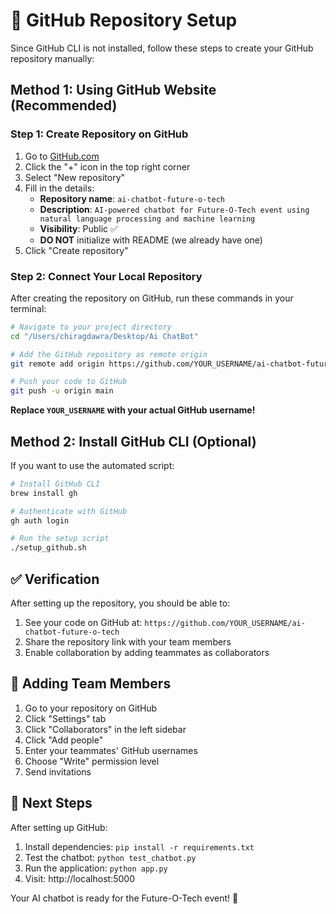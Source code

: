 # 🐙 GitHub Repository Setup

Since GitHub CLI is not installed, follow these steps to create your GitHub repository manually:

## Method 1: Using GitHub Website (Recommended)

### Step 1: Create Repository on GitHub
1. Go to [GitHub.com](https://github.com)
2. Click the "+" icon in the top right corner
3. Select "New repository"
4. Fill in the details:
   - **Repository name**: `ai-chatbot-future-o-tech`
   - **Description**: `AI-powered chatbot for Future-O-Tech event using natural language processing and machine learning`
   - **Visibility**: Public ✅
   - **DO NOT** initialize with README (we already have one)
5. Click "Create repository"

### Step 2: Connect Your Local Repository
After creating the repository on GitHub, run these commands in your terminal:

```bash
# Navigate to your project directory
cd "/Users/chiragdawra/Desktop/Ai ChatBot"

# Add the GitHub repository as remote origin
git remote add origin https://github.com/YOUR_USERNAME/ai-chatbot-future-o-tech.git

# Push your code to GitHub
git push -u origin main
```

**Replace `YOUR_USERNAME` with your actual GitHub username!**

## Method 2: Install GitHub CLI (Optional)

If you want to use the automated script:

```bash
# Install GitHub CLI
brew install gh

# Authenticate with GitHub
gh auth login

# Run the setup script
./setup_github.sh
```

## ✅ Verification

After setting up the repository, you should be able to:
1. See your code on GitHub at: `https://github.com/YOUR_USERNAME/ai-chatbot-future-o-tech`
2. Share the repository link with your team members
3. Enable collaboration by adding teammates as collaborators

## 👥 Adding Team Members

1. Go to your repository on GitHub
2. Click "Settings" tab
3. Click "Collaborators" in the left sidebar
4. Click "Add people"
5. Enter your teammates' GitHub usernames
6. Choose "Write" permission level
7. Send invitations

## 🎯 Next Steps

After setting up GitHub:
1. Install dependencies: `pip install -r requirements.txt`
2. Test the chatbot: `python test_chatbot.py`
3. Run the application: `python app.py`
4. Visit: http://localhost:5000

Your AI chatbot is ready for the Future-O-Tech event! 🚀

